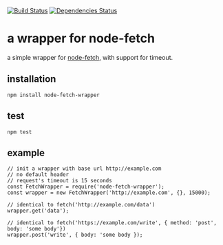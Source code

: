 [![Build Status](https://travis-ci.org/codehubio/node-fetch-wrapper.svg?branch=master)](https://travis-ci.org/codehubio/node-fetch-wrapper)
[![Dependencies Status](https://david-dm.org/codehubio/node-fetch-wrapper/status.png)](https://david-dm.org/codehubio/node-fetch-wrapper)
# a wrapper for node-fetch

a simple wrapper for [node-fetch](https://www.npmjs.com/package/node-fetch), with support for timeout.

## installation
```npm install node-fetch-wrapper```

## test
```npm test```

## example

```
// init a wrapper with base url http://example.com 
// no default header
// request's timeout is 15 seconds
const FetchWrapper = require('node-fetch-wrapper');
const wrapper = new FetchWrapper('http://example.com', {}, 15000);

// identical to fetch('http://example.com/data')
wrapper.get('data');

// identical to fetch('https://example.com/write', { method: 'post', body: 'some body'})
wrapper.post('write', { body: 'some body });

```

